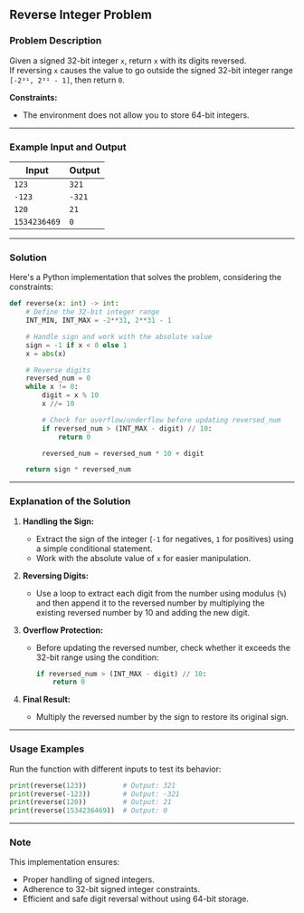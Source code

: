 ## **Reverse Integer Problem**

### **Problem Description**  
Given a signed 32-bit integer `x`, return `x` with its digits reversed.  
If reversing `x` causes the value to go outside the signed 32-bit integer range `[-2³¹, 2³¹ - 1]`, then return `0`.  

**Constraints:**  
- The environment does not allow you to store 64-bit integers.  

---

### **Example Input and Output**
| Input         | Output |
|---------------|--------|
| `123`         | `321`  |
| `-123`        | `-321` |
| `120`         | `21`   |
| `1534236469`  | `0`    | (Exceeds 32-bit range)  

---

### **Solution**

Here's a Python implementation that solves the problem, considering the constraints:

```python
def reverse(x: int) -> int:
    # Define the 32-bit integer range
    INT_MIN, INT_MAX = -2**31, 2**31 - 1

    # Handle sign and work with the absolute value
    sign = -1 if x < 0 else 1
    x = abs(x)

    # Reverse digits
    reversed_num = 0
    while x != 0:
        digit = x % 10
        x //= 10

        # Check for overflow/underflow before updating reversed_num
        if reversed_num > (INT_MAX - digit) // 10:
            return 0

        reversed_num = reversed_num * 10 + digit

    return sign * reversed_num
```

---

### **Explanation of the Solution**

1. **Handling the Sign:**  
   - Extract the sign of the integer (`-1` for negatives, `1` for positives) using a simple conditional statement.  
   - Work with the absolute value of `x` for easier manipulation.

2. **Reversing Digits:**  
   - Use a loop to extract each digit from the number using modulus (`%`) and then append it to the reversed number by multiplying the existing reversed number by 10 and adding the new digit.

3. **Overflow Protection:**  
   - Before updating the reversed number, check whether it exceeds the 32-bit range using the condition:  
     ```python
     if reversed_num > (INT_MAX - digit) // 10:
         return 0
     ```

4. **Final Result:**  
   - Multiply the reversed number by the sign to restore its original sign.

---

### **Usage Examples**
Run the function with different inputs to test its behavior:

```python
print(reverse(123))         # Output: 321
print(reverse(-123))        # Output: -321
print(reverse(120))         # Output: 21
print(reverse(1534236469))  # Output: 0
```

---

### **Note**
This implementation ensures:
- Proper handling of signed integers.
- Adherence to 32-bit signed integer constraints.
- Efficient and safe digit reversal without using 64-bit storage.
